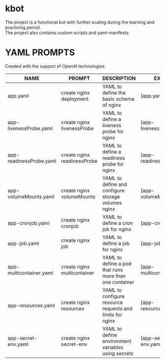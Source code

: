 # kbot
The project is a functional bot with further scaling during the learning and practicing period.  
The project also contains custom scripts and yaml-manifests

# YAML PROMPTS
Created with the support of OpenAI technologies

|             NAME            |            PROMPT           |                         DESCRIPTION                       |           EXAMPLE         |
|              -              |              -              |                              -                            |              -            |
| app.yaml                    | create nginx deployment     | YAML to define the basic schema of nginx                  | [app.yaml]                |
| app-livenessProbe.yaml      | create nginx livenessProbe  | YAML to define a liveness probe for nginx                 | [app-livenessProbe.yaml]  |
| app-readinessProbe.yaml     | create nginx readinessProbe | YAML to define a readiness probe for nginx                | [app-readinessProbe.yaml] |
| app-volumeMounts.yaml       | create nginx volumeMounts   | YAML to define and configure storage volumes nginx        | [app-volumeMounts.yaml]   |
| app-cronjob.yaml            | create nginx cronjob        | YAML to define a cron job for nginx                       | [app-cronjob.yaml]        |
| app-job.yaml                |create nginx job             | YAML to define a job for nginx                            | [app-job.yaml]            |
| app-multicontainer.yaml     | create nginx multicontainer | YAML to define a pod that runs more than one container    | [app-multicontainer.yaml] |
| app-resources.yaml          | create nginx resources      | YAML to configure resource requests and limits for nginx  | [app-resources.yaml]      |
| app-secret-env.yaml         | create nginx secret-env     | YAML to define environment variables using secrets        | [app-secret-env.yaml]     |
